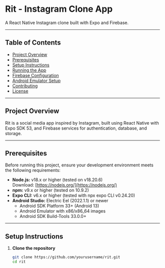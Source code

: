 # Rit - Instagram Clone App

A React Native Instagram clone built with Expo and Firebase.

---

## Table of Contents

- [Project Overview](#project-overview)
- [Prerequisites](#prerequisites)
- [Setup Instructions](#setup-instructions)
- [Running the App](#running-the-app)
- [Firebase Configuration](#firebase-configuration)
- [Android Emulator Setup](#android-emulator-setup)
- [Contributing](#contributing)
- [License](#license)

---

## Project Overview

Rit is a social media app inspired by Instagram, built using React Native with Expo SDK 53, and Firebase services for authentication, database, and storage.

---

## Prerequisites

Before running this project, ensure your development environment meets the following requirements:

- **Node.js:** v18.x or higher (tested on v18.20.6)  
  Download: [https://nodejs.org/](https://nodejs.org/)
- **npm:** v9.x or higher (tested on 10.9.2)
- **Expo CLI:** v6.x or higher (tested with npx expo CLI v0.24.20)
- **Android Studio:** Electric Eel (2022.1.1) or newer
   - Android SDK Platform 33+ (Android 13)
   - Android Emulator with x86/x86_64 images
   - Android SDK Build-Tools 33.0.0+

---

## Setup Instructions

1. **Clone the repository**

   ```bash
   git clone https://github.com/yourusername/rit.git
   cd rit
